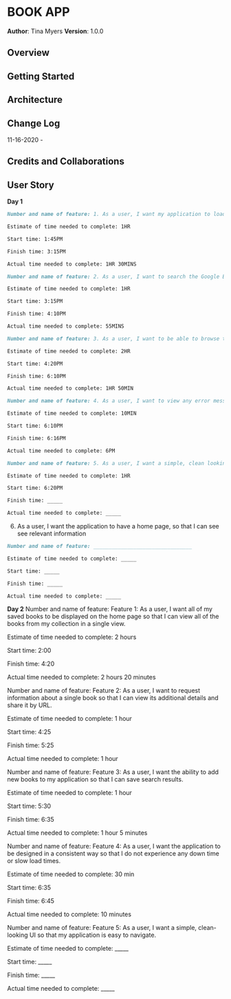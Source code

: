 # BOOK APP

**Author**: Tina Myers
**Version**: 1.0.0

## Overview

## Getting Started

## Architecture

## Change Log

11-16-2020 -

## Credits and Collaborations


## User Story

**Day 1**
```md
Number and name of feature: 1. As a user, I want my application to load quickly so that I have an enjoyable experience.

Estimate of time needed to complete: 1HR

Start time: 1:45PM

Finish time: 3:15PM

Actual time needed to complete: 1HR 30MINS
```


```md
Number and name of feature: 2. As a user, I want to search the Google Books API so that I can view the results of my search.

Estimate of time needed to complete: 1HR

Start time: 3:15PM

Finish time: 4:10PM

Actual time needed to complete: 55MINS
```


```md
Number and name of feature: 3. As a user, I want to be able to browse the search results.

Estimate of time needed to complete: 2HR

Start time: 4:20PM

Finish time: 6:10PM

Actual time needed to complete: 1HR 50MIN
```


```md
Number and name of feature: 4. As a user, I want to view any error messages that occur during the usage of my book list application so that I know if something has gone wrong.

Estimate of time needed to complete: 10MIN

Start time: 6:10PM

Finish time: 6:16PM

Actual time needed to complete: 6PM
```

```md
Number and name of feature: 5. As a user, I want a simple, clean looking UI so that my application is easy to navigate.

Estimate of time needed to complete: 1HR

Start time: 6:20PM

Finish time: _____

Actual time needed to complete: _____
```

6. As a user, I want the application to have a home page, so that I can see see relevant information

```md
Number and name of feature: ________________________________

Estimate of time needed to complete: _____

Start time: _____

Finish time: _____

Actual time needed to complete: _____
```
**Day 2**
Number and name of feature: Feature 1: As a user, I want all of my saved books to be displayed on the home page so that I can view all of the books from my collection in a single view.

Estimate of time needed to complete: 2 hours

Start time: 2:00

Finish time: 4:20

Actual time needed to complete: 2 hours 20 minutes

Number and name of feature: Feature 2: As a user, I want to request information about a single book so that I can view its additional details and share it by URL.

Estimate of time needed to complete: 1 hour

Start time: 4:25

Finish time: 5:25

Actual time needed to complete: 1 hour

Number and name of feature: Feature 3: As a user, I want the ability to add new books to my application so that I can save search results.

Estimate of time needed to complete: 1 hour

Start time: 5:30

Finish time: 6:35

Actual time needed to complete: 1 hour 5 minutes

Number and name of feature: Feature 4: As a user, I want the application to be designed in a consistent way so that I do not experience any down time or slow load times.

Estimate of time needed to complete: 30 min

Start time: 6:35

Finish time: 6:45

Actual time needed to complete: 10 minutes

Number and name of feature: Feature 5: As a user, I want a simple, clean-looking UI so that my application is easy to navigate.

Estimate of time needed to complete: _____

Start time: _____

Finish time: _____

Actual time needed to complete: _____
